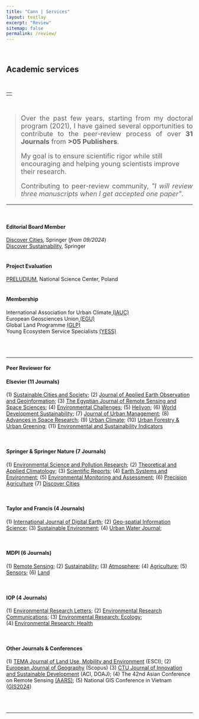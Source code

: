 ```yaml
---
title: "Cann | Services"
layout: textlay
excerpt: "Review"
sitemap: false
permalink: /review/
---
```



<br>

## Academic services 

<br>
<div style="width:90%; text-align:justify"></div>

<div style="max-width: 1000px; margin: 0 auto;">

<table width="1000">
    <tr>
        <td style="text-align: center;">
            <img src="{{site.baseurl}}/images/review/review_banner.png" alt="" />
        </td>
    </tr>
</table>

<br>

> <p style="font-size: 18px; text-align: justify"> Over the past few years, starting from my doctoral program (2021), I have gained several opportunities to contribute to the peer-review process of over <b>31 Journals</b> from <b>>05 Publishers</b>. </p>
> <p style="font-size: 18px; text-algin: justify"> My goal is to ensure scientific rigor while still encouraging and helping young scientists improve their research. </p>
> <p style="font-size: 18px; text-align: justify"> Contributing to peer-review community, <i>"I will review three manuscripts when I get accepted one paper"</i>. </p>


<hr>
<br>
<div style="width:90%; text-align:justify"></div>

#### **Editorial Board Member**

<a href="https://link.springer.com/journal/44327/editorial-board">Discover Cities</a>, Springer (<i>from 09/2024</i>)<br>
<a href="https://link.springer.com/journal/43621/editorial-board">Discover Sustainability</a>, Springer
<br>
<br>

#### **Project Evaluation**

<a href="https://www.ncn.gov.pl/en/finansowanie-nauki/konkursy/typy/2">PRELUDIUM</a>, National Science Center, Poland 
<br>
<br>

#### **Membership**

International Association for Urban Climate<a href="https://urban-climate.org/"> (IAUC)</a><br>
European Geosciences Union<a href="https://www.egu.eu//"> (EGU)</a><br>
Global Land Programme <a href="https://glp.earth/users/trong-can-nguyen"> (GLP) </a><br>
Young Ecosystem Service Specialists <a href="https://www.es-partnership.org/services/networking/young-es-specialists-yess/"> (YESS)</a>


<br>
<br>

<hr>

#### **Peer Reviewer for**

#### Elsevier  (11 Journals)

(1) <a href="https://www.sciencedirect.com/journal/sustainable-cities-and-society">Sustainable Cities and Society</a>; 
(2) <a href="https://www.journals.elsevier.com/international-journal-of-applied-earth-observation-and-geoinformation">Journal of Applied Earth Observation and Geoinformation</a>; 
(3) <a href="https://www.sciencedirect.com/journal/the-egyptian-journal-of-remote-sensing-and-space-science">The Egyptian Journal of Remote Sensing and Space Sciences</a>; 
(4) <a href="https://www.journals.elsevier.com/environmental-challenges">Environmental Challenges</a>; 
(5) <a href="https://www.cell.com/heliyon/home">Heliyon</a>; 
(6) <a href="https://www.sciencedirect.com/journal/world-development-sustainability">World Development Sustainability</a>; 
(7) <a href="https://www.sciencedirect.com/journal/journal-of-urban-management">Journal of Urban Management</a>; 
(8) <a href="https://www.sciencedirect.com/journal/advances-in-space-research">Advances in Space Research</a>; 
(9) <a href="https://www.sciencedirect.com/journal/urban-climate">Urban Climate</a>; 
(10) <a href="https://www.sciencedirect.com/journal/urban-forestry-and-urban-greening">Urban Forestry & Urban Greening</a>; 
(11) <a href="https://www.sciencedirect.com/journal/environmental-and-sustainability-indicators">Environmental and Sustainability Indicators</a>


<br>

#### Springer & Springer Nature (7 Journals)

(1) <a href="https://www.springer.com/journal/11356">Environmental Science and Pollution Research</a>; 
(2) <a href="https://link.springer.com/journal/704">Theoretical and Applied Climatology</a>; 
(3) <a href="https://www.nature.com/srep/">Scientific Reports</a>; 
(4) <a href="https://link.springer.com/journal/41748">Earth Systems and Environment</a>; 
(5) <a href="https://link.springer.com/journal/10661">Environmental Monitoring and Assessment</a>; 
(6) <a href="https://link.springer.com/journal/11119">Precision Agriculture</a> 
(7) <a href="https://link.springer.com/journal/44327">Discover Cities</a>  

<br>

#### Taylor and Francis  (4 Journals)

(1) <a href="https://www.tandfonline.com/journals/tjde20">International Journal of Digital Earth</a>; 
(2) <a href="https://www.tandfonline.com/toc/tgsi20/current">Geo-spatial Information Science</a>;
(3) <a href="https://www.tandfonline.com/journals/oaes21">Sustainable Environment</a>;
(4) <a href="https://www.tandfonline.com/journals/nurw20">Urban Water Journal</a>;

<br>

#### MDPI  (6 Journals)

(1) <a href="https://www.mdpi.com/journal/remotesensing">Remote Sensing</a>; 
(2) <a href="https://www.mdpi.com/journal/sustainability">Sustainability</a>; 
(3) <a href="https://www.mdpi.com/journal/atmosphere">Atmosphere</a>; 
(4) <a href="https://www.mdpi.com/journal/agriculture">Agriculture</a>; 
(5) <a href="https://www.mdpi.com/journal/sensors">Sensors</a>;
(6) <a href="https://www.mdpi.com/journal/land">Land</a>

<br>

#### IOP  (4 Journals)

(1) <a href="https://iopscience.iop.org/journal/1748-9326">Environmental Research Letters</a>; 
(2) <a href="https://iopscience.iop.org/journal/2515-7620">Environmental Research Communications</a>; 
(3) <a href="https://iopscience.iop.org/journal/2752-664X">Environmental Research: Ecology</a>;  
(4) <a href="https://iopscience.iop.org/journal/2752-5309">Environmental Research: Health</a> 

<br>

#### Other Journals & Conferences

(1) <a href="http://www.serena.unina.it/index.php/tema/">TEMA Journal of Land Use, Mobility and Environment</a> (ESCI); 
(2) <a href="https://www.eurogeojournal.eu/index.php/egj/index">European Journal of Geography</a> (Scopus)
(3) <a href="https://ctujs.ctu.edu.vn/index.php/ctujs/index">CTU Journal of Innovation and Sustainable Development</a> (ACI, DOAJ); 
(4) The 42nd Asian Conference on Remote Sensing <a href="https://a-a-r-s.org/">(AARS)</a>; 
(5) National GIS Conference in Vietnam (<a href="https://gis2024.ctu.edu.vn/">GIS2024</a>)

 
<br>
<br>

<hr>

</div>
